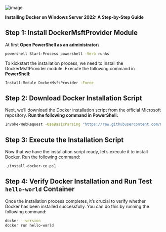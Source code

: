 
![image](https://github.com/user-attachments/assets/a33d97af-2ad3-4143-a1c9-841bc0a90212)

**Installing Docker on Windows Server 2022: A Step-by-Step Guide**


## Step 1: Install DockerMsftProvider Module

At first **Open PowerShell as an administrator**\

```sh
powershell Start-Process powershell -Verb runAs
```

To kickstart the installation process, we need to install the DockerMsftProvider module. Execute the following command in **PowerShell**:

```sh
Install-Module DockerMsftProvider -Force
```
## Step 2: Download Docker Installation Script

Next, we’ll download the Docker installation script from the official Microsoft repository. **Run the following command in PowerShell:**

```sh
Invoke-WebRequest -UseBasicParsing "https://raw.githubusercontent.com/microsoft/Windows-Containers/Main/helpful_tools/Install-DockerCE/install-docker-ce.ps1" -o install-docker-ce.ps1
```

## Step 3: Execute the Installation Script

Now that we have the installation script ready, let’s execute it to install Docker. Run the following command:

```sh
./install-docker-ce.ps1
```

## Step 4: Verify Docker Installation and Run Test `hello-world` Container

Once the installation process completes, it’s crucial to verify whether Docker has been installed successfully. You can do this by running the following command:

```sh
docker --version
docker run hello-world
```
